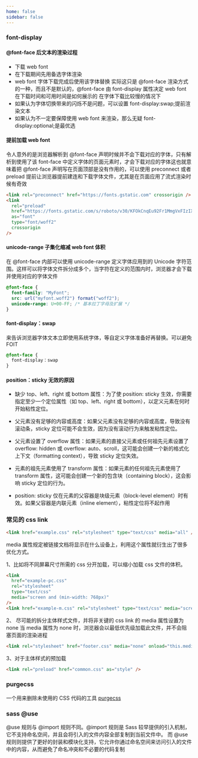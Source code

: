 ```yaml
---
home: false
sidebar: false
---
```


### font-display

#### @font-face 后文本的渲染过程

- 下载 web font
- 在下载期间先用备选字体渲染
- web font 字体下载完成后使用该字体替换
  实际这只是 @font-face 渲染方式的一种，而且不是默认的，@font-face 由 font-display 属性决定 web font 在下载时间和可用时间是如何展示的
  在字体下载比较慢的情况下
- 如果认为字体切换带来的闪烁不是问题，可以设置 font-display:swap;提前渲染文本
- 如果认为不一定要保障使用 web font 来渲染，那么无疑 font-display:optional;是最优选

#### 提前加载 web font

令人意外的是浏览器解析到 @font-face 声明时候并不会下载对应的字体，只有解析到使用了该 font-face 中定义字体的页面元素时，才会下载对应的字体这也就意味着把 @font-face 声明写在页面顶部是没有作用的，可以使用 preconnect 或者 preload 提前让浏览器提前建连和下载字体文件，尤其是在页面应用了流式渲染时候有奇效

```html
<link rel="preconnect" href="https://fonts.gstatic.com" crossorigin />
<link
  rel="preload"
  href="https://fonts.gstatic.com/s/roboto/v30/KFOkCnqEu92Fr1MmgVxFIzIXKMnyrYk.woff2"
  as="font"
  type="font/woff2"
  crossorigin
/>
```

#### unicode-range 子集化缩减 web font 体积

在 @font-face 内部可以使用 unicode-range 定义字体应用到的 Unicode 字符范围。这样可以将字体文件拆分成多个，当字符在定义的范围内时，浏览器才会下载并使用对应的字体文件

```css
@font-face {
  font-family: "MyFont";
  src: url("myfont.woff2") format("woff2");
  unicode-range: U+00-FF; /* 基本拉丁字母及扩展 */
}
```

#### font-display：swap

来告诉浏览器字体文本立即使用系统字体，等自定义字体准备好再替换。可以避免 FOIT

```css
@font-face {
  font-display：swap
}
```

#### position：sticky 无效的原因

- 缺少 top、left、right 或 bottom 属性：为了使 position: sticky 生效，你需要指定至少一个定位属性（如 top、left、right 或 bottom），以定义元素在何时开始粘性定位。

- 父元素没有足够的内容或高度：如果父元素没有足够的内容或高度，导致没有滚动条，sticky 定位可能不会生效，因为没有滚动行为来触发粘性定位。

- 父元素设置了 overflow 属性：如果元素的直接父元素或任何祖先元素设置了 overflow: hidden 或 overflow: auto、scroll，这可能会创建一个新的格式化上下文（formatting context），导致 sticky 定位失效。

- 元素的祖先元素使用了 transform 属性：如果元素的任何祖先元素使用了 transform 属性，这可能会创建一个新的包含块（containing block），这会影响 sticky 定位的行为。

- position: sticky 仅在元素的父容器是块级元素（block-level element）时有效。如果父容器是内联元素（inline element），粘性定位将不起作用

### 常见的 css link

```html
<link href="example.css" rel="stylesheet" type="text/css" media="all" />
```

media 属性规定被链接文档将显示在什么设备上，利用这个属性就衍生出了很多优化方式。

1、比如将不同屏幕尺寸所需的 css 分开加载，可以缩小加载 css 文件的体积。

```html
<link
  href="example-pc.css"
  rel="stylesheet"
  type="text/css"
  media="screen and (min-width: 768px)"
/>
<link href="example-m.css" rel="stylesheet" type="text/css" media="screen and (max-width: 767px)" />
```

2、 尽可能的拆分主体样式文件，并将非关键的 css link 的 media 属性设置为 none
当 media 属性为 none 时，浏览器会以最低优先级加载此文件，并不会阻塞页面的渲染进程

```html
<link rel="stylesheet" href="footer.css" media="none" onload="this.media='all'" />
```

3、对于主体样式的预加载

```html
<link rel="preload" href="common.css" as="style" />
```

### purgecss

一个用来删除未使用的 CSS 代码的工具
[purgecss](https://www.purgecss.cn/)

### sass @use

@use 规则与 @import 规则不同。@import 规则是 Sass 较早提供的引入机制，它不支持命名空间，并且会将引入的文件内容全部复制到当前文件中。
而 @use 规则则提供了更好的封装和模块化支持，它允许你通过命名空间来访问引入的文件中的内容，从而避免了命名冲突和不必要的代码复制
